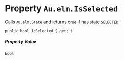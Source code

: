# Property `Au.elm.IsSelected`

Calls `Au.elm.State` and returns `true` if has state `SELECTED`.

```
public bool IsSelected { get; }
```

##### Property Value

`bool`